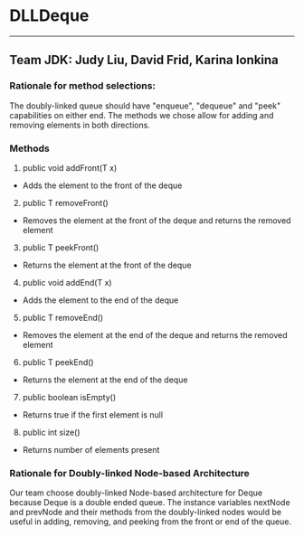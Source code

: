 # DLLDeque
---
## Team JDK: Judy Liu, David Frid, Karina Ionkina
### Rationale for method selections:
The doubly-linked queue should have "enqueue", "dequeue" and "peek" capabilities on either end. The methods we chose allow for adding and removing elements in both directions.


### Methods
1. public void addFront(T x) 
  * Adds the element to the front of the deque
2. public T removeFront()
  * Removes the element at the front of the deque and returns the removed element
3. public T peekFront()
  * Returns the element at the front of the deque
4. public void addEnd(T x)
  * Adds the element to the end of the deque
5. public T removeEnd()
  * Removes the element at the end of the deque and returns the removed element
6. public T peekEnd()
  * Returns the element at the end of the deque
7. public boolean isEmpty()
  * Returns true if the first element is null
 8. public int size()
  * Returns number of elements present 
### Rationale for Doubly-linked Node-based Architecture
Our team choose doubly-linked Node-based architecture for Deque because Deque is a double ended queue. The instance variables nextNode and prevNode and their methods from the doubly-linked nodes would be useful in adding, removing, and peeking from the front or end of the queue.
